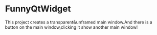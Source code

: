 # FunnyQtWidget
This project creates a transparent&amp;unframed main window.And there is a button on the main window,clicking it show another main window!
